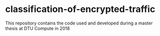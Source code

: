 # classification-of-encrypted-traffic
This repository contains the code used and developed during a master thesis at DTU Compute in 2018

